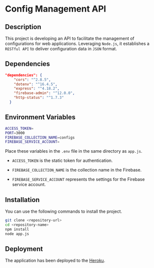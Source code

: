 # Config Management API

## Description
This project is developing an API to facilitate the management of configurations for web applications. Leveraging ```Node.js```, it establishes a ```RESTful API``` to deliver configuration data in ```JSON``` format.

## Dependencies
```json
"dependencies": {
    "cors": "^2.8.5",
    "dotenv": "^16.4.5",
    "express": "^4.18.2",
    "firebase-admin": "^12.0.0",
    "http-status": "^1.7.3"
  }
```

## Environment Variables
```bash
ACCESS_TOKEN=
PORT=3000
FIREBASE_COLLECTION_NAME=configs
FIREBASE_SERVICE_ACCOUNT=
```

Place these variables in the ```.env``` file in the same directory as ```app.js```.

- ```ACCESS_TOKEN``` is the static token for authentication.

- ```FIREBASE_COLLECTION_NAME``` is the collection name in the Firebase.

- ```FIREBASE_SERVICE_ACCOUNT``` represents the settings for the Firebase service account.

## Installation

You can use the following commands to install the project.

```bash
git clone <repository-url>
cd <repository-name>
npm install
node app.js
```

## Deployment

The application has been deployed to the [Heroku](https://config-management-api-00eeb967ff68.herokuapp.com/).